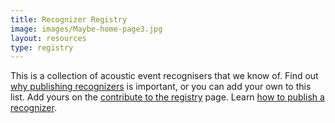 ```yaml
---
title: Recognizer Registry
image: images/Maybe-home-page3.jpg
layout: resources
type: registry
---
```


This is a collection of acoustic event recognisers that we know of.  Find out [why publishing recognizers](why-publish) is important, or you can add your own to this list. Add yours on the [contribute to the registry](contribute) page. Learn [how to publish a recognizer](/resources/registry/publishing).
